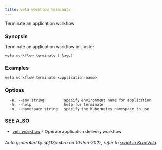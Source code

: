 ```yaml
---
title: vela workflow terminate
---
```


Terminate an application workflow

### Synopsis

Terminate an application workflow in cluster

```
vela workflow terminate [flags]
```

### Examples

```
vela workflow terminate <application-name>
```

### Options

```
  -e, --env string         specify environment name for application
  -h, --help               help for terminate
  -n, --namespace string   specify the Kubernetes namespace to use
```

### SEE ALSO

* [vela workflow](vela_workflow)	 - Operate application delivery workflow

###### Auto generated by spf13/cobra on 10-Jan-2022, refer to [script in KubeVela](https://github.com/oam-dev/kubevela/tree/master/hack/docgen).
